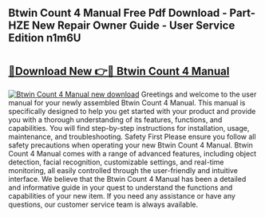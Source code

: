 ## Btwin Count 4 Manual Free Pdf Download - Part-HZE New Repair Owner Guide - User Service Edition n1m6U

# <h2><a href="http://cf26825.oget.top/?id=Btwin+Count+4+Manual">🔗Download New 👉🔴 Btwin Count 4 Manual</a></h2>

[![Btwin Count 4 Manual new download](https://i.imgur.com/5g1atiW.png)](http://cf26825.oget.top/?id=Btwin+Count+4+Manual)
Greetings and welcome to the user manual for your newly assembled Btwin Count 4 Manual. This manual is specifically designed to help you get started with your product and provide you with a thorough understanding of its features, functions, and capabilities. You will find step-by-step instructions for installation, usage, maintenance, and troubleshooting. Safety First Please ensure you follow all safety precautions when operating your new Btwin Count 4 Manual. Btwin Count 4 Manual comes with a range of advanced features, including object detection, facial recognition, customizable settings, and real-time monitoring, all easily controlled through the user-friendly and intuitive interface. We believe that the Btwin Count 4 Manual has been a detailed and informative guide in your quest to understand the functions and capabilities of your new item. If you need any assistance or have any questions, our customer service team is always available.
